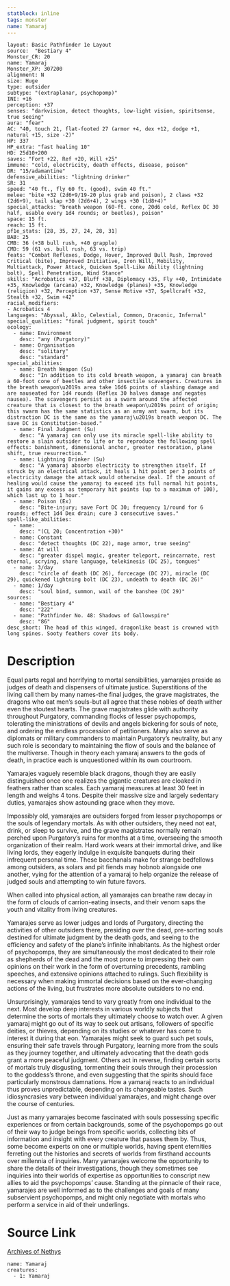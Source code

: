 ```yaml
---
statblock: inline
tags: monster
name: Yamaraj
---
```

```statblock
layout: Basic Pathfinder 1e Layout
source:  "Bestiary 4"
Monster_CR: 20
name: Yamaraj
Monster_XP: 307200
alignment: N
size: Huge
type: outsider
subtype: "(extraplanar, psychopomp)"
INI: +16
perception: +37
senses: "darkvision, detect thoughts, low-light vision, spiritsense, true seeing"
aura: "fear"
AC: "40, touch 21, flat-footed 27 (armor +4, dex +12, dodge +1, natural +15, size -2)"
HP: 337
HP_extra: "fast healing 10"
HD: 25d10+200
saves: "Fort +22, Ref +20, Will +25"
immune: "cold, electricity, death effects, disease, poison"
DR: "15/adamantine"
defensive_abilities: "lightning drinker"
SR: 31
speed: "40 ft., fly 60 ft. (good), swim 40 ft."
melee: "bite +32 (2d6+9/19-20 plus grab and poison), 2 claws +32 (2d6+9), tail slap +30 (2d6+4), 2 wings +30 (1d8+4)"
special_attacks: "breath weapon (60-ft. cone, 20d6 cold, Reflex DC 30 half, usable every 1d4 rounds; or beetles), poison"
space: 15 ft.
reach: 15 ft.
pf1e_stats: [28, 35, 27, 24, 28, 31]
BAB: 25
CMB: 36 (+38 bull rush, +40 grapple)
CMD: 59 (61 vs. bull rush, 63 vs. trip)
feats: "Combat Reflexes, Dodge, Hover, Improved Bull Rush, Improved Critical (bite), Improved Initiative, Iron Will, Mobility, Multiattack, Power Attack, Quicken Spell-Like Ability (lightning bolt), Spell Penetration, Wind Stance"
skills: "Acrobatics +37, Bluff +38, Diplomacy +35, Fly +40, Intimidate +35, Knowledge (arcana) +32, Knowledge (planes) +35, Knowledge (religion) +32, Perception +37, Sense Motive +37, Spellcraft +32, Stealth +32, Swim +42"
racial_modifiers:
- Acrobatics 4
languages: "Abyssal, Aklo, Celestial, Common, Draconic, Infernal"
special_qualities: "final judgment, spirit touch"
ecology:
  - name: Environment
    desc: "any (Purgatory)"
  - name: Organisation
    desc: "solitary"
    desc: "standard"
special_abilities:
  - name: Breath Weapon (Su)
    desc: "In addition to its cold breath weapon, a yamaraj can breath a 60-foot cone of beetles and other insectile scavengers. Creatures in the breath weapon\u2019s area take 16d6 points of slashing damage and are nauseated for 1d4 rounds (Reflex 30 halves damage and negates nausea). The scavengers persist as a swarm around the affected creature that is closest to the breath weapon\u2019s point of origin; this swarm has the same statistics as an army ant swarm, but its distraction DC is the same as the yamaraj\u2019s breath weapon DC. The save DC is Constitution-based."
  - name: Final Judgment (Su)
    desc: "A yamaraj can only use its miracle spell-like ability to restore a slain outsider to life or to reproduce the following spell effects: banishment, dimensional anchor, greater restoration, plane shift, true resurrection."
  - name: Lightning Drinker (Su)
    desc: "A yamaraj absorbs electricity to strengthen itself. If struck by an electrical attack, it heals 1 hit point per 3 points of electricity damage the attack would otherwise deal. If the amount of healing would cause the yamaraj to exceed its full normal hit points, it gains any excess as temporary hit points (up to a maximum of 100), which last up to 1 hour."
  - name: Poison (Ex)
    desc: "Bite-injury; save Fort DC 30; frequency 1/round for 6 rounds; effect 1d4 Dex drain; cure 3 consecutive saves."
spell-like_abilities:
  - name:
    desc: "(CL 20; Concentration +30)"
  - name: Constant
    desc: "detect thoughts (DC 22), mage armor, true seeing"
  - name: At will
    desc: "greater dispel magic, greater teleport, reincarnate, rest eternal, scrying, share language, telekinesis (DC 25), tongues"
  - name: 3/day
    desc: "circle of death (DC 26), forcecage (DC 27), miracle (DC 29), quickened lightning bolt (DC 23), undeath to death (DC 26)"
  - name: 1/day
    desc: "soul bind, summon, wail of the banshee (DC 29)"
sources:
  - name: "Bestiary 4"
    desc: "222"
  - name: "Pathfinder No. 48: Shadows of Gallowspire"
    desc: "86"
desc_short: The head of this winged, dragonlike beast is crowned with long spines. Sooty feathers cover its body.
```
# Description
Equal parts regal and horrifying to mortal sensibilities, yamarajes preside as judges of death and dispensers of ultimate justice. Superstitions of the living call them by many names-the final judges, the grave magistrates, the dragons who eat men’s souls-but all agree that these nobles of death wither even the stoutest hearts. The grave magistrates glide with authority throughout Purgatory, commanding flocks of lesser psychopomps, tolerating the ministrations of devils and angels bickering for souls of note, and ordering the endless procession of petitioners. Many also serve as diplomats or military commanders to maintain Purgatory’s neutrality, but any such role is secondary to maintaining the flow of souls and the balance of the multiverse. Though in theory each yamaraj answers to the gods of death, in practice each is unquestioned within its own courtroom.

Yamarajes vaguely resemble black dragons, though they are easily distinguished once one realizes the gigantic creatures are cloaked in feathers rather than scales. Each yamaraj measures at least 30 feet in length and weighs 4 tons. Despite their massive size and largely sedentary duties, yamarajes show astounding grace when they move.

Impossibly old, yamarajes are outsiders forged from lesser psychopomps or the souls of legendary mortals. As with other outsiders, they need not eat, drink, or sleep to survive, and the grave magistrates normally remain perched upon Purgatory’s ruins for months at a time, overseeing the smooth organization of their realm. Hard work wears at their immortal drive, and like living lords, they eagerly indulge in exquisite banquets during their infrequent personal time. These bacchanals make for strange bedfellows among outsiders, as solars and pit fiends may hobnob alongside one another, vying for the attention of a yamaraj to help organize the release of judged souls and attempting to win future favors.

When called into physical action, all yamarajes can breathe raw decay in the form of clouds of carrion-eating insects, and their venom saps the youth and vitality from living creatures.

Yamarajes serve as lower judges and lords of Purgatory, directing the activities of other outsiders there, presiding over the dead, pre-sorting souls destined for ultimate judgment by the death gods, and seeing to the efficiency and safety of the plane’s infinite inhabitants. As the highest order of psychopomps, they are simultaneously the most dedicated to their role as shepherds of the dead and the most prone to impressing their own opinions on their work in the form of overturning precedents, rambling speeches, and extensive opinions attached to rulings. Such flexibility is necessary when making immortal decisions based on the ever-changing actions of the living, but frustrates more absolute outsiders to no end.

Unsurprisingly, yamarajes tend to vary greatly from one individual to the next. Most develop deep interests in various worldly subjects that determine the sorts of mortals they ultimately choose to watch over. A given yamaraj might go out of its way to seek out artisans, followers of specific deities, or thieves, depending on its studies or whatever has come to interest it during that eon. Yamarajes might seek to guard such pet souls, ensuring their safe travels through Purgatory, learning more from the souls as they journey together, and ultimately advocating that the death gods grant a more peaceful judgment. Others act in reverse, finding certain sorts of mortals truly disgusting, tormenting their souls through their procession to the goddess’s throne, and even suggesting that the spirits should face particularly monstrous damnations. How a yamaraj reacts to an individual thus proves unpredictable, depending on its changeable tastes. Such idiosyncrasies vary between individual yamarajes, and might change over the course of centuries.

Just as many yamarajes become fascinated with souls possessing specific experiences or from certain backgrounds, some of the psychopomps go out of their way to judge beings from specific worlds, collecting bits of information and insight with every creature that passes them by. Thus, some become experts on one or multiple worlds, having spent eternities ferreting out the histories and secrets of worlds from firsthand accounts over millennia of inquiries. Many yamarajes welcome the opportunity to share the details of their investigations, though they sometimes see inquiries into their worlds of expertise as opportunities to conscript new allies to aid the psychopomps’ cause. Standing at the pinnacle of their race, yamarajes are well informed as to the challenges and goals of many subservient psychopomps, and might only negotiate with mortals who perform a service in aid of their underlings.
# Source Link
[Archives of Nethys](https://aonprd.com/MonsterDisplay.aspx?ItemName=Yamaraj)
```encounter-table
name: Yamaraj
creatures:
  - 1: Yamaraj
```
